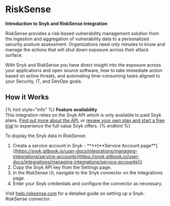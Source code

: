# RiskSense

**Introduction to Snyk and RiskSense Integration**

RiskSense provides a risk-based vulnerability management solution from the ingestion and aggregation of vulnerability data to a personalized security posture assessment. Organizations need only minutes to know and manage the actions that will shut down exposure across their attack surface.

With Snyk and RiskSense you have direct insight into the exposure across your applications and open source software, how to take immediate action based on active threats, and automating time-consuming tasks aligned to your Security, IT, and DevOps goals.

## How it Works

{% hint style="info" %}
**Feature availability**  
This integration relies on the Snyk API which is only available to paid Snyk plans. [Find out more about the API](https://snyk.docs.apiary.io/#), or [review your own plan and start a free trial](https://app.snyk.io/manage/billing) to experience the full value Snyk offers.
{% endhint %}

To display the Snyk data in RiskSense:

1. Create a service account in Snyk -  **\*\*\[**Service Account page\*\*\]\([https://snyk.gitbook.io/user-docs/integrations/managing-integrations/service-accounts](https://snyk.gitbook.io/user-docs/integrations/managing-integrations/service-accounts)\)
2. Copy the Snyk API key from the Settings page.
3. In the RiskSense UI, navigate to the Snyk connector on the Integrations page.
4. Enter your Snyk credentials and configure the connector as necessary.

Visit [help.risksense.com](https://help.risksense.com/en/snyk-connector-guide) for a detailed guide on setting up a Snyk-RiskSense connector.

